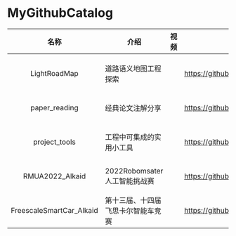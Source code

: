 # MyGithubCatalog


| 名称                     | 介绍                               | 视频 | 仓库链接                                               | 时间          | 状态   |
|:------------------------:| ---------------------------------- | ---- | ------------------------------------------------------ | ------------- | ------ |
|                          |                                    |      |                                                        |               |        |
| LightRoadMap             | 道路语义地图工程探索               |      | https://github.com/niuwengang/LightRoadMap             |               | 更新中 |
| paper_reading            | 经典论文注解分享                   |      | https://github.com/niuwengang/paper_reading            |               | 更新中 |
| project_tools            | 工程中可集成的实用小工具           |      | https://github.com/niuwengang/project_tools            |               | 更新中 |
| RMUA2022_Alkaid          | 2022Robomsater人工智能挑战赛       |      | https://github.com/niuwengang/RMUA2022_Alkaid          | 2022          | 已完结 |
| FreescaleSmartCar_Alkaid | 第十三届、十四届飞思卡尔智能车竞赛 |      | https://github.com/niuwengang/FreescaleSmartCar_Alkaid | 2018<br/>2019 | 已完结 |



